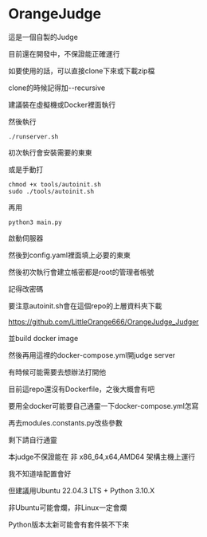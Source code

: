 # OrangeJudge

這是一個自製的Judge

目前還在開發中，不保證能正確運行

如要使用的話，可以直接clone下來或下載zip檔

clone的時候記得加--recursive

建議裝在虛擬機或Docker裡面執行

然後執行
```shell
./runserver.sh
```
初次執行會安裝需要的東東

或是手動打
```shell
chmod +x tools/autoinit.sh
sudo ./tools/autoinit.sh
```
再用
```shell
python3 main.py
```
啟動伺服器

然後到config.yaml裡面填上必要的東東

然後初次執行會建立帳密都是root的管理者帳號

記得改密碼

要注意autoinit.sh會在這個repo的上層資料夾下載

https://github.com/LittleOrange666/OrangeJudge_Judger

並build docker image

然後再用這裡的docker-compose.yml開judge server

有時候可能需要去想辦法打開他

目前這repo還沒有Dockerfile，之後大概會有吧

要用全docker可能要自己通靈一下docker-compose.yml怎寫

再去modules.constants.py改些參數

剩下請自行通靈

本judge不保證能在 非 x86_64,x64,AMD64 架構主機上運行

我不知道啥配置會好

但建議用Ubuntu 22.04.3 LTS + Python 3.10.X

非Ubuntu可能會爛，非Linux一定會爛

Python版本太新可能會有套件裝不下來